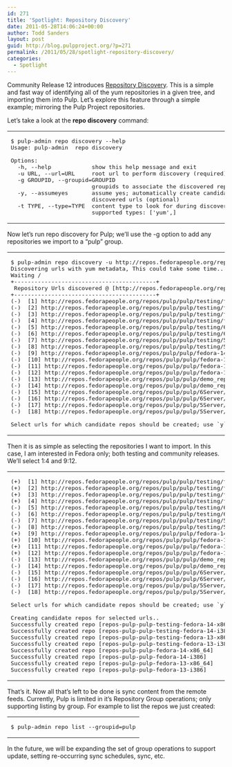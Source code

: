 ```yaml
---
id: 271
title: 'Spotlight: Repository Discovery'
date: 2011-05-28T14:06:24+00:00
author: Todd Sanders
layout: post
guid: http://blog.pulpproject.org/?p=271
permalink: /2011/05/28/spotlight-repository-discovery/
categories:
  - Spotlight
---
```

Community Release 12 introduces [Repository Discovery](http://pulpproject.org/ug/UGRepo.html#discovery). This is a simple and fast way of identifying all of the yum repositories in a given tree, and importing them into Pulp. Let&#8217;s explore this feature through a simple example; mirroring the Pulp Project repositories.

Let&#8217;s take a look at the **repo discovery** command:

<div class="wp_syntax">
  <table>
    <tr>
      <td class="code">
        <pre class="none" style="font-family:monospace;">$ pulp-admin repo discovery --help
Usage: pulp-admin  repo discovery 
&nbsp;
Options:
  -h, --help            show this help message and exit
  -u URL, --url=URL     root url to perform discovery (required)
  -g GROUPID, --groupid=GROUPID
                        groupids to associate the discovered repos (optional)
  -y, --assumeyes       assume yes; automatically create candidate repos for
                        discovered urls (optional)
  -t TYPE, --type=TYPE  content type to look for during discovery(required);
                        supported types: ['yum',]</pre>
      </td>
    </tr>
  </table>
</div>

Now let&#8217;s run repo discovery for Pulp; we&#8217;ll use the -g option to add any repositories we import to a &#8220;pulp&#8221; group.

<div class="wp_syntax">
  <table>
    <tr>
      <td class="code">
        <pre class="none" style="font-family:monospace;">$ pulp-admin repo discovery -u http://repos.fedorapeople.org/repos/pulp/ -g pulp -t yum
Discovering urls with yum metadata, This could take some time...
Waiting /
+------------------------------------------+
 Repository Urls discovered @ [http://repos.fedorapeople.org/repos/pulp/]
+------------------------------------------+
(-)  [1] http://repos.fedorapeople.org/repos/pulp/pulp/testing/fedora-14/x86_64
(-)  [2] http://repos.fedorapeople.org/repos/pulp/pulp/testing/fedora-14/i386
(-)  [3] http://repos.fedorapeople.org/repos/pulp/pulp/testing/fedora-13/x86_64
(-)  [4] http://repos.fedorapeople.org/repos/pulp/pulp/testing/fedora-13/i386
(-)  [5] http://repos.fedorapeople.org/repos/pulp/pulp/testing/6Server/x86_64
(-)  [6] http://repos.fedorapeople.org/repos/pulp/pulp/testing/6Server/i386
(-)  [7] http://repos.fedorapeople.org/repos/pulp/pulp/testing/5Server/x86_64
(-)  [8] http://repos.fedorapeople.org/repos/pulp/pulp/testing/5Server/i386
(-)  [9] http://repos.fedorapeople.org/repos/pulp/pulp/fedora-14/x86_64
(-)  [10] http://repos.fedorapeople.org/repos/pulp/pulp/fedora-14/i386
(-)  [11] http://repos.fedorapeople.org/repos/pulp/pulp/fedora-13/x86_64
(-)  [12] http://repos.fedorapeople.org/repos/pulp/pulp/fedora-13/i386
(-)  [13] http://repos.fedorapeople.org/repos/pulp/pulp/demo_repos/test_bandwidth_repo_smaller
(-)  [14] http://repos.fedorapeople.org/repos/pulp/pulp/demo_repos/test_bandwidth_repo
(-)  [15] http://repos.fedorapeople.org/repos/pulp/pulp/6Server/x86_64
(-)  [16] http://repos.fedorapeople.org/repos/pulp/pulp/6Server/i386
(-)  [17] http://repos.fedorapeople.org/repos/pulp/pulp/5Server/x86_64
(-)  [18] http://repos.fedorapeople.org/repos/pulp/pulp/5Server/i386
&nbsp;
Select urls for which candidate repos should be created; use `y` to confirm (h for help):</pre>
      </td>
    </tr>
  </table>
</div>

Then it is as simple as selecting the repositories I want to import. In this case, I am interested in Fedora only; both testing and community releases. We&#8217;ll select 1:4 and 9:12.

<div class="wp_syntax">
  <table>
    <tr>
      <td class="code">
        <pre class="none" style="font-family:monospace;">(+)  [1] http://repos.fedorapeople.org/repos/pulp/pulp/testing/fedora-14/x86_64
(+)  [2] http://repos.fedorapeople.org/repos/pulp/pulp/testing/fedora-14/i386
(+)  [3] http://repos.fedorapeople.org/repos/pulp/pulp/testing/fedora-13/x86_64
(+)  [4] http://repos.fedorapeople.org/repos/pulp/pulp/testing/fedora-13/i386
(-)  [5] http://repos.fedorapeople.org/repos/pulp/pulp/testing/6Server/x86_64
(-)  [6] http://repos.fedorapeople.org/repos/pulp/pulp/testing/6Server/i386
(-)  [7] http://repos.fedorapeople.org/repos/pulp/pulp/testing/5Server/x86_64
(-)  [8] http://repos.fedorapeople.org/repos/pulp/pulp/testing/5Server/i386
(+)  [9] http://repos.fedorapeople.org/repos/pulp/pulp/fedora-14/x86_64
(+)  [10] http://repos.fedorapeople.org/repos/pulp/pulp/fedora-14/i386
(+)  [11] http://repos.fedorapeople.org/repos/pulp/pulp/fedora-13/x86_64
(+)  [12] http://repos.fedorapeople.org/repos/pulp/pulp/fedora-13/i386
(-)  [13] http://repos.fedorapeople.org/repos/pulp/pulp/demo_repos/test_bandwidth_repo_smaller
(-)  [14] http://repos.fedorapeople.org/repos/pulp/pulp/demo_repos/test_bandwidth_repo
(-)  [15] http://repos.fedorapeople.org/repos/pulp/pulp/6Server/x86_64
(-)  [16] http://repos.fedorapeople.org/repos/pulp/pulp/6Server/i386
(-)  [17] http://repos.fedorapeople.org/repos/pulp/pulp/5Server/x86_64
(-)  [18] http://repos.fedorapeople.org/repos/pulp/pulp/5Server/i386
&nbsp;
Select urls for which candidate repos should be created; use `y` to confirm (h for help):y
&nbsp;
Creating candidate repos for selected urls..
Successfully created repo [repos-pulp-pulp-testing-fedora-14-x86_64]
Successfully created repo [repos-pulp-pulp-testing-fedora-14-i386]
Successfully created repo [repos-pulp-pulp-testing-fedora-13-x86_64]
Successfully created repo [repos-pulp-pulp-testing-fedora-13-i386]
Successfully created repo [repos-pulp-pulp-fedora-14-x86_64]
Successfully created repo [repos-pulp-pulp-fedora-14-i386]
Successfully created repo [repos-pulp-pulp-fedora-13-x86_64]
Successfully created repo [repos-pulp-pulp-fedora-13-i386]</pre>
      </td>
    </tr>
  </table>
</div>

That&#8217;s it. Now all that&#8217;s left to be done is sync content from the remote feeds. Currently, Pulp is limited in it&#8217;s Repository Group operations; only supporting listing by group. For example to list the repos we just created:

<div class="wp_syntax">
  <table>
    <tr>
      <td class="code">
        <pre class="none" style="font-family:monospace;">$ pulp-admin repo list --groupid=pulp</pre>
      </td>
    </tr>
  </table>
</div>

In the future, we will be expanding the set of group operations to support update, setting re-occurring sync schedules, sync, etc.
